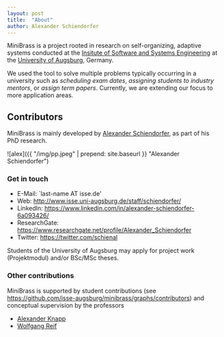 ```yaml
---
layout: post
title:  "About"
author: Alexander Schiendorfer
---
```

MiniBrass is a project rooted in research on self-organizing, adaptive systems conducted at the [Insitute of Software and Systems Engineering](http://www.isse.de) at the [University of Augsburg](http://www.uni-augsburg.de/), Germany. 

We used the tool to solve multiple problems typically occurring in a university such as *scheduling exam dates*, *assigning students to industry mentors*, or *assign term papers*. Currently, we are extending our focus to more application areas.

## Contributors  

MiniBrass is mainly developed by [Alexander Schiendorfer](http://www.isse.uni-augsburg.de/staff/schiendorfer/), as part of his PhD research.

![alex]({{ "/img/pp.jpeg" | prepend: site.baseurl }} "Alexander Schiendorfer") 

### Get in touch 

* E-Mail: `last-name AT isse.de'
* Web: <http://www.isse.uni-augsburg.de/staff/schiendorfer/>
* LinkedIn: <https://www.linkedin.com/in/alexander-schiendorfer-6a093426/>
* ResearchGate: <https://www.researchgate.net/profile/Alexander_Schiendorfer>
* Twitter: <https://twitter.com/schienal>

Students of the University of Augsburg may apply for project work (Projektmodul) and/or BSc/MSc theses.

### Other contributions
MiniBrass is supported by student contributions (see <https://github.com/isse-augsburg/minibrass/graphs/contributors>) and conceptual supervision by the professors

* [Alexander Knapp](https://www.isse.uni-augsburg.de/staff/knapp/)
* [Wolfgang Reif](https://www.isse.uni-augsburg.de/staff/reif/) 
